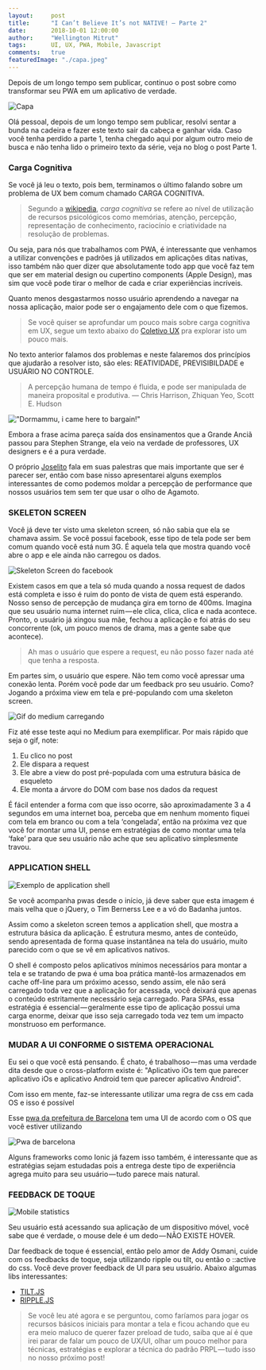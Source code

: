 ```yaml
---
layout:     post
title:      "I Can’t Believe It’s not NATIVE! — Parte 2"
date:       2018-10-01 12:00:00
author:     "Wellington Mitrut"
tags:       UI, UX, PWA, Mobile, Javascript
comments:   true
featuredImage: "./capa.jpeg"
---
```


Depois de um longo tempo sem publicar, continuo o post sobre como transformar seu PWA em um aplicativo de verdade.

![Capa](./capa.jpeg)

Olá pessoal, depois de um longo tempo sem publicar, resolvi sentar a bunda na cadeira e fazer este texto sair da cabeça e ganhar vida. Caso você tenha perdido a parte 1, tenha chegado aqui por algum outro meio de busca e não tenha lido o primeiro texto da série, veja no blog o post Parte 1.

### Carga Cognitiva

Se você já leu o texto, pois bem, terminamos o último falando sobre um problema de UX bem comum chamado  CARGA COGNITIVA.

> Segundo a [wikipedia](https://pt.wikipedia.org/wiki/Esfor%C3%A7o_cognitivo), *carga cognitiva* se refere ao nível de utilização de recursos psicológicos como memórias, atenção, percepção, representação de conhecimento, raciocínio e criatividade na resolução de problemas.

Ou seja, para nós que trabalhamos com PWA, é interessante que venhamos a utilizar convenções e padrões já utilizados em aplicações ditas nativas, isso também não quer dizer que absolutamente todo app que você faz tem que ser em material design ou cupertino components (Apple Design), mas sim que você pode tirar o melhor de cada e criar experiências incríveis.

Quanto menos desgastarmos nosso usuário aprendendo a navegar na nossa aplicação, maior pode ser o engajamento dele com o que fizemos.

> Se você quiser se aprofundar um pouco mais sobre carga cognitiva em UX, segue um texto abaixo do [Coletivo UX](https://coletivoux.com/princ%C3%ADpios-do-design-para-reduzir-a-carga-cognitiva-do-usu%C3%A1rio-2c947b9fab96) pra explorar isto um pouco mais.

No texto anterior falamos dos problemas e neste falaremos dos princípios que ajudarão a resolver isto, são eles: REATIVIDADE, PREVISIBILDADE e USUÁRIO NO CONTROLE.

> A percepção humana de tempo é fluida, e pode ser manipulada de maneira proposital e produtiva. — Chris Harrison, Zhiquan Yeo, Scott E. Hudson

!["Dormammu, i came here to bargain!"](./dormammu.gif)

Embora a frase acima pareça saída dos ensinamentos que a Grande Anciã passou para Stephen Strange, ela veio na verdade de professores, UX designers e é a pura verdade.

O próprio [Joselito](https://twitter.com/breakzplatform) fala em suas palestras que mais importante que ser é parecer ser, então com base nisso apresentarei alguns exemplos interessantes de como podemos moldar a percepção de performance que nossos usuários tem sem ter que usar o olho de Agamoto.

### SKELETON SCREEN

Você já deve ter visto uma skeleton screen, só não sabia que ela se chamava assim. Se você possui facebook, esse tipo de tela pode ser bem comum quando você está num 3G. É aquela tela que mostra quando você abre o app e ele ainda não carregou os dados.

![Skeleton Screen do facebook](./skeleton.png)

Existem casos em que a tela só muda quando a nossa request de dados está completa e isso é ruim do ponto de vista de quem está esperando. Nosso senso de percepção de mudança gira em torno de 400ms. Imagina que seu usuário numa internet ruim — ele clica, clica, clica e nada acontece. Pronto, o usuário já xingou sua mãe, fechou a aplicação e foi atrás do seu concorrente (ok, um pouco menos de drama, mas a gente sabe que acontece).

> Ah mas o usuário que espere a request, eu não posso fazer nada até que tenha a resposta.

Em partes sim, o usuário que espere. Não tem como você apressar uma conexão lenta. Porém você pode dar um feedback pro seu usuário. Como? Jogando a próxima view em tela e pré-populando com uma skeleton screen.

![Gif do medium carregando](./medium.gif)

Fiz até esse teste aqui no Medium para exemplificar. Por mais rápido que seja o gif, note:

1. Eu clico no post
2. Ele dispara a request
3. Ele abre a view do post pré-populada com uma estrutura básica de esqueleto
4. Ele monta a árvore do DOM com base nos dados da request

É fácil entender a forma com que isso ocorre, são aproximadamente 3 a 4 segundos em uma internet boa, perceba que em nenhum momento fiquei com tela em branco ou com a tela ‘congelada’, então na próxima vez que você for montar uma UI, pense em estratégias de como montar uma tela ‘fake’ para que seu usuário não ache que seu aplicativo simplesmente travou.

### APPLICATION SHELL

![Exemplo de application shell](./shell.png)

Se você acompanha pwas desde o início, já deve saber que esta imagem é mais velha que o jQuery, o Tim Bernerss Lee e a vó do Badanha juntos.

Assim como a skeleton screen temos a application shell, que mostra a estrutura básica da aplicação. É estrutura mesmo, antes de conteúdo, sendo apresentada de forma quase instantânea na tela do usuário, muito parecido com o que se vê em aplicativos nativos.

O shell é composto pelos aplicativos mínimos necessários para montar a tela e se tratando de pwa é uma boa prática mantê-los armazenados em cache off-line para um próximo acesso, sendo assim, ele não será carregado toda vez que a aplicação for acessada, você deixará que apenas o conteúdo estritamente necessário seja carregado. Para SPAs, essa estratégia é essencial — geralmente esse tipo de aplicação possui uma carga enorme, deixar que isso seja carregado toda vez tem um impacto monstruoso em performance.

### MUDAR A UI CONFORME O SISTEMA OPERACIONAL

Eu sei o que você está pensando. É chato, é trabalhoso — mas uma verdade dita desde que o cross-platform existe é: "Aplicativo iOs tem que parecer aplicativo iOs e aplicativo Android tem que parecer aplicativo Android".

Com isso em mente, faz-se interessante utilizar uma regra de css em cada OS e isso é possível

Esse [pwa da prefeitura de Barcelona](https://webapp.barcelona.cat/pics/) tem uma UI de acordo com o OS que você estiver utilizando

![Pwa de barcelona](./barcelona.png)

Alguns frameworks como Ionic já fazem isso também, é interessante que as estratégias sejam estudadas pois a entrega deste tipo de experiência agrega muito para seu usuário — tudo parece mais natural.

### FEEDBACK DE TOQUE

![Mobile statistics](./mobile_visits.jpeg)

Seu usuário está acessando sua aplicação de um dispositivo móvel, você sabe que é verdade, o mouse dele é um dedo — NÃO EXISTE HOVER.

Dar feedback de toque é essencial, então pelo amor de Addy Osmani, cuide com os feedbacks de toque, seja utilizando ripple ou tilt, ou então o ::active do css. Você deve prover feedback de UI para seu usuário. Abaixo algumas libs interessantes:

- [TILT.JS](https://rikschennink.github.io/tilt/#demo)
- [RIPPLE.JS](https://github.com/samthor/rippleJS)

> Se você leu até agora e se perguntou, como faríamos para jogar os recursos básicos iniciais para montar a tela e ficou achando que eu era meio maluco de querer fazer preload de tudo, saiba que aí é que irei parar de falar um pouco de UX/UI, olhar um pouco melhor para técnicas, estratégias e explorar a técnica do padrão PRPL — tudo isso no nosso próximo post!


